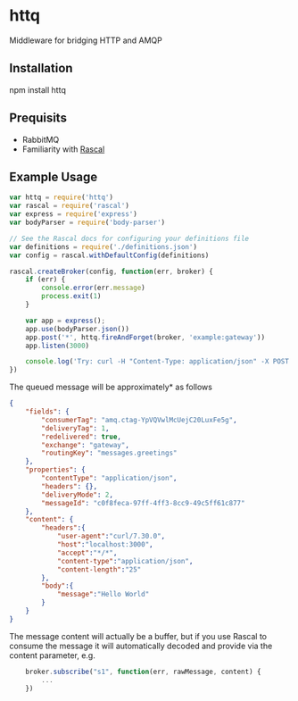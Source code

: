 # httq
Middleware for bridging HTTP and AMQP

## Installation
npm install httq

## Prequisits
* RabbitMQ
* Familiarity with [Rascal](https://github.com/guidesmiths/rascal)

##

## Example Usage
```js
var httq = require('httq')
var rascal = require('rascal')
var express = require('express')
var bodyParser = require('body-parser')

// See the Rascal docs for configuring your definitions file
var definitions = require('./definitions.json')
var config = rascal.withDefaultConfig(definitions)

rascal.createBroker(config, function(err, broker) {
    if (err) {
        console.error(err.message)
        process.exit(1)
    }

    var app = express();
    app.use(bodyParser.json())
    app.post('*', httq.fireAndForget(broker, 'example:gateway'))
    app.listen(3000)

    console.log('Try: curl -H "Content-Type: application/json" -X POST -d \'{"message":"Hello World"}\' http://localhost:3000/messages/greetings')
})

```
The queued message will be approximately* as follows
```json
{
    "fields": {
        "consumerTag": "amq.ctag-YpVQVwlMcUejC20LuxFe5g",
        "deliveryTag": 1,
        "redelivered": true,
        "exchange": "gateway",
        "routingKey": "messages.greetings"
    },
    "properties": {
        "contentType": "application/json",
        "headers": {},
        "deliveryMode": 2,
        "messageId": "c0f8feca-97ff-4ff3-8cc9-49c5ff61c877"
    },
    "content": {  
        "headers":{  
            "user-agent":"curl/7.30.0",
            "host":"localhost:3000",
            "accept":"*/*",
            "content-type":"application/json",
            "content-length":"25"
        },
        "body":{  
            "message":"Hello World"
        }
    }
}
```
The message content will actually be a buffer, but if you use Rascal to consume the message it will automatically decoded and provide via the content parameter, e.g.
```js
    broker.subscribe("s1", function(err, rawMessage, content) {
        ...
    })
```
